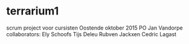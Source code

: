 # terrarium1
scrum project voor cursisten Oostende oktober 2015
PO Jan Vandorpe
collaborators:
	Ely Schoofs
	Tijs Deleu
	Rubven Jackxen
	Cedric Lagast
